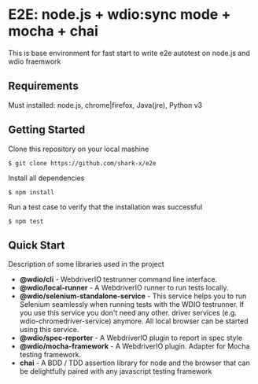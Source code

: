 #  E2E: node.js + wdio:sync mode + mocha + chai

This is base environment for fast start to write e2e autotest on node.js and wdio fraemwork

## Requirements
Must installed: node.js, chrome|firefox, Java(jre), Python v3

## Getting Started
Clone this repository on your local mashine

    $ git clone https://github.com/shark-x/e2e

Install all dependencies

    $ npm install

Run a test case to verify that the installation was successful

    $ npm test

## Quick Start

Description of some libraries used in the project 

- **@wdio/cli** - WebdriverIO testrunner command line interface.
- **@wdio/local-runner** - A WebdriverIO runner to run tests locally.
- **@wdio/selenium-standalone-service** - This service helps you to run Selenium seamlessly when running tests with the WDIO testrunner. If you use this service you don't need any other. driver services (e.g. wdio-chromedriver-service) anymore. All local browser can be started using this service.
- **@wdio/spec-reporter** - A WebdriverIO plugin to report in spec style
- **@wdio/mocha-framework** - A WebdriverIO plugin. Adapter for Mocha testing framework.
- **chai** - А BDD / TDD assertion library for node and the browser that can be delightfully paired with any javascript testing framework